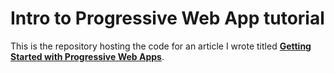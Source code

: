 # Intro to Progressive Web App tutorial

This is the repository hosting the code for an article I wrote titled **[Getting Started with Progressive Web Apps](https://medium.com/@gittieatlas/getting-started-with-progressive-web-apps-86c3a50eb22d)**.
